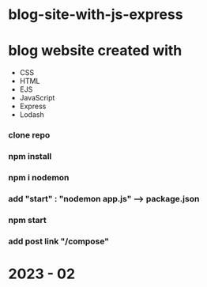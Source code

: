 # blog-site-with-js-express

# blog website created with
  
  - CSS
  - HTML
  - EJS
  - JavaScript
  - Express
  - Lodash

### clone repo
### npm install
### npm i nodemon
### add "start" : "nodemon app.js"  --> package.json

### npm start

### add post link "/compose"

# 2023 - 02
